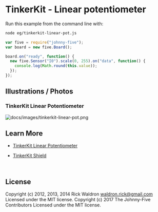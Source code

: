<!--remove-start-->

# TinkerKit - Linear potentiometer

<!--remove-end-->








Run this example from the command line with:
```bash
node eg/tinkerkit-linear-pot.js
```


```javascript
var five = require("johnny-five");
var board = new five.Board();

board.on("ready", function() {
  new five.Sensor("I0").scale(0, 255).on("data", function() {
    console.log(Math.round(this.value));
  });
});

```


## Illustrations / Photos


### TinkerKit Linear Potentiometer



![docs/images/tinkerkit-linear-pot.png](images/tinkerkit-linear-pot.png)  







## Learn More

- [TinkerKit Linear Potentiometer](http://tinkerkit.tihhs.nl/linear-pot/)

- [TinkerKit Shield](http://tinkerkit.tihhs.nl/shield/)

&nbsp;

<!--remove-start-->

## License
Copyright (c) 2012, 2013, 2014 Rick Waldron <waldron.rick@gmail.com>
Licensed under the MIT license.
Copyright (c) 2017 The Johnny-Five Contributors
Licensed under the MIT license.

<!--remove-end-->
